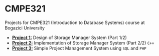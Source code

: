 # CMPE321

Projects for CMPE321 (Introduction to Database Systems) course at Bogazici University

* [**Project 1:**](project1) Design of Storage Manager System (Part 1/2)
* [**Project 2:**](project2) Implementation of Storage Manager System (Part 2/2) `C++`
* [**Project 3:**](project3) Simple Project Management System using `SQL` and `PHP`
